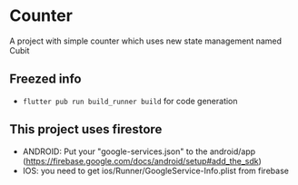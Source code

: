 # Counter

A project with simple counter which uses new state management named Cubit

## Freezed info

* `flutter pub run build_runner build` for code generation

## This project uses firestore

* ANDROID: Put your "google-services.json" to the android/app (https://firebase.google.com/docs/android/setup#add_the_sdk)
* IOS: you need to get ios/Runner/GoogleService-Info.plist from firebase